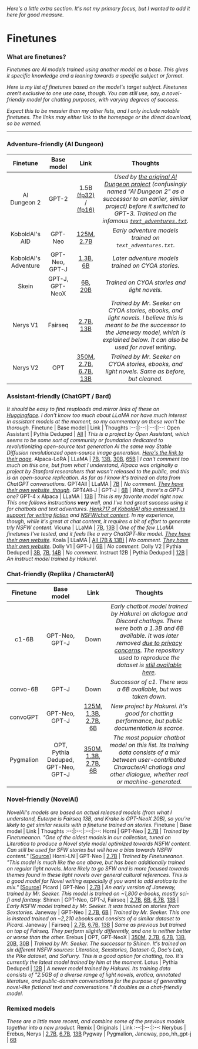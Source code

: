 _Here's a little extra section. It's not my primary focus, but I wanted to add it here for good measure._

# Finetunes

### What are finetunes?

_Finetunes are AI models trained using another model as a base. This gives it specific knowledge and a leaning towards a specific subject or format._

_Here is my list of finetunes based on the model's target subject. Finetunes aren't exclusive to one use case, though. You can still use, say, a novel-friendly model for chatting purposes, with varying degrees of success._

_Expect this to be messier than my other lists, and I only include notable finetunes. The links may either link to the homepage or the direct download, so be warned._

***

### Adventure-friendly (AI Dungeon)
Finetune | Base model | Link | Thoughts
:--:|:--:|:--:|:--:
AI Dungeon 2 | GPT-2 | 1.5B [(fp32)](https://web.archive.org/web/20211120061227/https://storage.henk.tech/KoboldAI/model_v5_pytorch.zip) / [(fp16)](https://web.archive.org/web/20211120061148/https://storage.henk.tech/KoboldAI/aid-16bit.zip) | _Used by [the original AI Dungeon project](https://github.com/Latitude-Archives/AIDungeon) (confusingly named "AI Dungeon 2" as a successor to an earlier, similar project) before it switched to GPT-3. Trained on the infamous [`text_adventures.txt`](https://gitgud.io/AuroraPurgatio/aurorapurgatio)._
KoboldAI's AID | GPT-Neo | [125M](https://huggingface.co/Merry/AID-Neo-125M), [2.7B](https://huggingface.co/KoboldAI/GPT-Neo-2.7B-AID) | _Early adventure models trained on `text_adventures.txt`._
KoboldAI's Adventure | GPT-Neo, GPT-J | [1.3B](https://huggingface.co/KoboldAI/GPT-Neo-1.3B-Adventure), [6B](https://huggingface.co/KoboldAI/GPT-J-6B-Adventure) | _Later adventure models trained on CYOA stories._
Skein | GPT-J, GPT-NeoX | [6B](https://huggingface.co/KoboldAI/GPT-J-6B-Skein), [20B](https://huggingface.co/KoboldAI/GPT-NeoX-20B-Skein) | _Trained on CYOA stories and light novels._
Nerys V1 | Fairseq | [2.7B](https://huggingface.co/KoboldAI/fairseq-dense-2.7B-Nerys), [13B](https://huggingface.co/KoboldAI/fairseq-dense-13B-Nerys) | _Trained by Mr. Seeker on CYOA stories, ebooks, and light novels. I believe this is meant to be the successor to the Janeway model, which is explained below. It can also be used for novel writing._
Nerys V2 | OPT | [350M](https://huggingface.co/KoboldAI/OPT-350M-Nerys-v2), [2.7B](https://huggingface.co/KoboldAI/OPT-2.7B-Nerys-v2), [6.7B](https://huggingface.co/KoboldAI/OPT-6B-nerys-v2), [13B](https://huggingface.co/KoboldAI/OPT-13B-Nerys-v2) | _Trained by Mr. Seeker on CYOA stories, ebooks, and light novels. Same as before, but cleaned._

### Assistant-friendly (ChatGPT / Bard)
*It should be easy to find reuploads and mirror links of these on [Huggingface](https://huggingface.co/). I don't know too much about LLaMA nor have much interest in assistant models at the moment, so my commentary on these won't be thorough.*
Finetune | Base model | Link | Thoughts
:--:|:--:|:--:|:--:
Open Assistant | Pythia Deduped | [All](https://huggingface.co/OpenAssistant) | _This is a project by Open Assistant, which seems to be some sort of community or foundation dedicated to revolutionizing open-source text generation AI the same way Stable Diffusion revolutionzed open-source image generation. [Here's the link to their page](https://open-assistant.io/)._
Alpaca-LoRA | LLaMA | [7B](https://huggingface.co/chansung/gpt4-alpaca-lora-7b), [13B](https://huggingface.co/chansung/gpt4-alpaca-lora-13b), [30B](https://huggingface.co/chansung/gpt4-alpaca-lora-30b), [65B](https://huggingface.co/chansung/alpaca-lora-65b) | _I can't comment too much on this one, but from what I understand, Alpaca was originally a project by Stanford researchers that wasn't released to the public, and this is an open-source replication. As far as I know it's trained on data from ChatGPT conversations._
GPT4All | LLaMA | [7B](https://github.com/nomic-ai/gpt4all#original-gpt4all-model-based-on-gpl-licensed-llama) | _No comment. [They have their own website, though](https://gpt4all.io/index.html)._
GPT4All-J | GPT-J | [6B](https://github.com/nomic-ai/gpt4all#gpt4all-j-an-apache-2-licensed-gpt4all-model) | _Wait, there's a GPT-J one?_
GPT-4 x Alpaca | LLaMA | [13B](https://huggingface.co/chavinlo/gpt4-x-alpaca) | _This is my favorite model right now. This one follows instructions **very** well, and I've had great success using it for chatbots and text adventures. [Henk717 of KoboldAI also expressed its support for writing fiction](https://old.reddit.com/r/LocalLLaMA/comments/12lksqo/ai_showdown_gpt4xalpaca_vs_vicuna_gpt4_as_the/jg7imd3/) and [NSFW/chat content](https://cdn.discordapp.com/attachments/1092245228028706867/1097350145546387456/Screenshot_2023-04-16_19-37-32.png). In my experience, though, while it's great at chat content, it requires a bit of effort to generate trly NSFW content._
Vicuna | LLaMA | [7B](https://huggingface.co/lmsys/vicuna-7b-delta-v1.1), [13B](https://huggingface.co/lmsys/vicuna-13b-delta-v1.1) | _One of the few LLaMA finetunes I've tested, and it feels like a very ChatGPT-like model. [They have their own website](https://vicuna.lmsys.org/)._
Koala | LLaMA | [All (7B & 13B)](https://huggingface.co/young-geng/koala/tree/main) | _No comment. [They have their own website](https://bair.berkeley.edu/blog/2023/04/03/koala/)._
Dolly V1 | GPT-J | [6B](https://huggingface.co/databricks/dolly-v1-6b) | _No comment._
Dolly V2 | Pythia Deduped | [3B](https://huggingface.co/databricks/dolly-v2-3b), [7B](https://huggingface.co/databricks/dolly-v2-7b), [14B](https://huggingface.co/databricks/dolly-v2-12b) | _No comment._
Instruct 12B | Pythia Deduped | [12B](https://huggingface.co/hakurei/instruct-12b) | _An instruct model trained by Hakurei._

### Chat-friendly (Replika / CharacterAI)
Finetune | Base model | Link | Thoughts
:--:|:--:|:--:|:--:
c1-6B | GPT-Neo, GPT-J | Down | _Early chatbot model trained by Hakurei on dialogue and Discord chatlogs. There were both a 1.3B and 6B available. It was later removed [due to privacy concerns](https://cdn.discordapp.com/attachments/1092245228028706867/1096634323718914068/Screenshot_2023-04-14_20-12-52.png). The repository used to reproduce the dataset is [still available here](https://github.com/peng-kevin/convo-dataset)._
convo-6B | GPT-J | Down | _Successor of c1. There was a 6B available, but was taken down._
convoGPT | GPT-Neo, GPT-J | [125M](https://huggingface.co/hakurei/convogpt-staging/tree/main/125m-uft), [1.3B](https://huggingface.co/hakurei/convogpt-staging/tree/main/1.3b-uft), [2.7B](https://huggingface.co/hakurei/convogpt-staging/tree/main/2.7b-uft), [6B](https://huggingface.co/hakurei/convogpt-staging/tree/main/6b-uft) | _New project by Hakurei. It's good for chatting performance, but public documentation is scarce._
Pygmalion | OPT, Pythia Deduped, GPT-Neo, GPT-J | [350M](https://huggingface.co/PygmalionAI/pygmalion-350m), [1.3B](https://huggingface.co/PygmalionAI/pygmalion-1.3b), [2.7B](https://huggingface.co/PygmalionAI/pygmalion-2.7b), [6B](https://huggingface.co/PygmalionAI/pygmalion-6b) | _The most popular chatbot model on this list. Its training data consists of a mix between user-contributed CharacterAI chatlogs and other dialogue, whether real or machine-generated._

### Novel-friendly (NovelAI)
_NovelAI's models are based on actual released models (from what I understand, Euterpe is Fairseq 13B, and Krake is GPT-NeoX 20B), so you're likely to get similar results with a finetune trained on stories._
Finetune | Base model | Link | Thoughts
:--:|:--:|:--:|:--:
Horni | GPT-Neo | [2.7B](https://huggingface.co/KoboldAI/GPT-Neo-2.7B-Horni) | _Trained by Finetuneanon. "One of the oldest models in our collection, tuned on Literotica to produce a Novel style model optimized towards NSFW content. Can still be used for SFW stories but will have a bias towards NSFW content."_ [[Source]](https://web.archive.org/web/20210926141005/https://github.com/koboldai/koboldai-client)
Horni-LN | GPT-Neo | [2.7B](https://huggingface.co/KoboldAI/GPT-Neo-2.7B-Horni-LN) | _Trained by Finetuneanon. "This model is much like the one above, but has been additionally trained on regular light novels. More likely to go SFW and is more focused towards themes found in these light novels over general cultural references. This is a good model for Novel writing especially if you want to add erotica to the mix."_ [[Source]](https://web.archive.org/web/20210926141005/https://github.com/koboldai/koboldai-client)
Picard | GPT-Neo | [2.7B](https://huggingface.co/KoboldAI/GPT-Neo-2.7B-Picard) | _An early version of Janeway, trained by Mr. Seeker. This model is trained on ~1,800 e-books, mostly sci-fi and fantasy._
Shinen | GPT-Neo, GPT-J, Fairseq | [2.7B](https://huggingface.co/KoboldAI/GPT-Neo-2.7B-Shinen), [6B](https://huggingface.co/KoboldAI/GPT-J-6B-Shinen), [6.7B](https://huggingface.co/KoboldAI/fairseq-dense-6.7B-Shinen), [13B](https://huggingface.co/KoboldAI/fairseq-dense-13B-Shinen) | _Early NSFW model trained by Mr. Seeker. It was trained on stories from Sexstories._
Janeway | GPT-Neo | [2.7B](https://huggingface.co/KoboldAI/GPT-Neo-2.7B-Janeway), [6B](https://huggingface.co/KoboldAI/GPT-J-6B-Janeway) | _Trained by Mr. Seeker. This one is instead trained on ~2,210 ebooks and consists of a similar dataset to Picard._
Janeway | Fairseq | [2.7B](https://huggingface.co/KoboldAI/fairseq-dense-2.7B-Janeway), [6.7B](https://huggingface.co/KoboldAI/fairseq-dense-6.7B-Janeway), [13B](https://huggingface.co/KoboldAI/fairseq-dense-13B-Janeway) | _Same as previous but trained on top of Fairseq. They perform slightly differently, and one is neither better or worse than the other._
Erebus | OPT, GPT-NeoX | [350M](https://huggingface.co/KoboldAI/OPT-350M-Erebus), [2.7B](https://huggingface.co/KoboldAI/OPT-2.7B-Erebus), [6.7B](https://huggingface.co/KoboldAI/OPT-6.7B-Erebus), [13B](https://huggingface.co/KoboldAI/OPT-13B-Erebus), [20B](https://huggingface.co/KoboldAI/GPT-NeoX-20B-Erebus), [30B](https://huggingface.co/KoboldAI/OPT-30B-Erebus) | _Trained by Mr. Seeker. The successor to Shinen. It's trained on six different NSFW sources: Literotica, Sexstories, Dataset-G, Doc's Lab, the Pike dataset, and SoFurry. This is a good option for chatting, too. It's currently the latest model trained by him at the moment._
Lotus | Pythia Deduped | [12B](https://huggingface.co/hakurei/lotus-12B) | _A newer model trained by Hakurei. Its training data consists of "2.5GB of a diverse range of light novels, erotica, annotated literature, and public-domain conversations for the purpose of generating novel-like fictional text and conversations." It doubles as a chat-friendly model._

### Remixed models
_These are a little more recent, and combine some of the previous models together into a new product._
Remix | Originals | Link
:--:|:--:|:--:
Nerybus | Erebus, Nerys | [2.7B](https://huggingface.co/KoboldAI/OPT-2.7B-Nerybus-Mix), [6.7B](https://huggingface.co/KoboldAI/OPT-6.7B-Nerybus-Mix), [13B](https://huggingface.co/KoboldAI/OPT-13B-Nerybus-Mix)
Pygway | Pygmalion, Janeway, ppo_hh_gpt-j | [6B](https://huggingface.co/KoboldAI/PPO_Pygway-6b-Mix)

